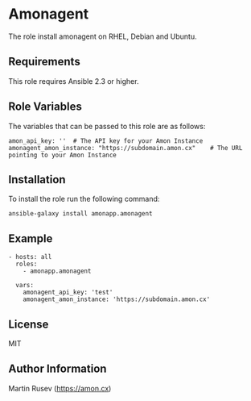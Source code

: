 Amonagent
=========

The role install amonagent on RHEL, Debian and Ubuntu. 

Requirements
------------

This role requires Ansible 2.3 or higher.

Role Variables
--------------

The variables that can be passed to this role are as follows:

    amon_api_key: ''  # The API key for your Amon Instance
    amonagent_amon_instance: "https://subdomain.amon.cx"    # The URL pointing to your Amon Instance


Installation
----------------

To install the role run the following command:

```
ansible-galaxy install amonapp.amonagent
```


Example
----------------

    - hosts: all
      roles:
        - amonapp.amonagent

      vars:
        amonagent_api_key: 'test'
        amonagent_amon_instance: 'https://subdomain.amon.cx'


License
-------

MIT

Author Information
------------------

Martin Rusev (https://amon.cx)

